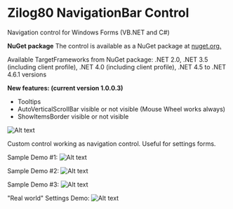 # Zilog80 NavigationBar Control
Navigation control for Windows Forms (VB.NET and C#)

**NuGet package**
The control is available as a NuGet package at [nuget.org.](https://www.nuget.org/packages/Z80NavigationBar)

Available TargetFrameworks from NuGet package: .NET 2.0, .NET 3.5 (including client profile), .NET 4.0 (including client profile), .NET 4.5 to .NET 4.6.1 versions

**New features: (current version 1.0.0.3)**

- Tooltips
- AutoVerticalScrollBar visible or not visible (Mouse Wheel works always)
- ShowItemsBorder visible or not visible

![Alt text](https://github.com/kernelENREK/Z80_NavigationBar/blob/master/newFeatures_v1003.png "New features v 1.0.0.3")

Custom control working as navigation control. Useful for settings forms.

Sample Demo #1:
![Alt text](https://github.com/kernelENREK/Z80_NavigationBar/blob/master/Demo1.gif "Sample demo")

Sample Demo #2:
![Alt text](https://github.com/kernelENREK/Z80_NavigationBar/blob/master/Demo2.gif "Sample demo")

Sample Demo #3:
![Alt text](https://github.com/kernelENREK/Z80_NavigationBar/blob/master/Demo3.gif "Sample demo")

"Real world" Settings Demo:
![Alt text](https://github.com/kernelENREK/Z80_NavigationBar/blob/master/ExampleSettingsDemo.gif "Settings demo")




